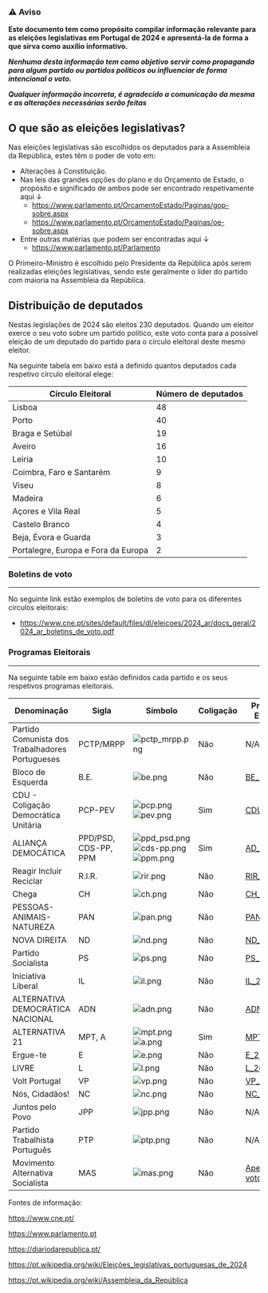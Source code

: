 ### ⚠️ Aviso

**Este documento tem como propósito compilar informação relevante para as eleições legislativas em Portugal de 2024 e apresentá-la de forma a que sirva como auxílio informativo.**

***Nenhuma desta informação tem como objetivo servir como propaganda para algum partido ou partidos políticos ou influenciar de forma intencional o voto.***

***Qualquer informação incorreta, é agradecido a comunicação da mesma e as alterações necessárias serão feitas***

## O que são as eleições legislativas?

Nas eleições legislativas são escolhidos os deputados para a Assembleia da República, estes têm o poder de voto em:
- Alterações à Constituição.
- Nas leis das grandes opções do plano e do Orçamento de Estado, o propósito e significado de ambos pode ser encontrado respetivamente aqui ↓
	- https://www.parlamento.pt/OrcamentoEstado/Paginas/gop-sobre.aspx
	- https://www.parlamento.pt/OrcamentoEstado/Paginas/oe-sobre.aspx
- Entre outras matérias que podem ser encontradas aqui ↓ 
	- https://www.parlamento.pt/Parlamento

O Primeiro-Ministro é escolhido pelo Presidente da República após serem realizadas eleições legislativas, sendo este geralmente o líder do partido com maioria na Assembleia da República.

## Distribuição de deputados

Nestas legislações de 2024 são eleitos 230 deputados. Quando um eleitor exerce o seu voto sobre um partido político, este voto conta para a possível eleição de um deputado do partido para o círculo eleitoral deste mesmo eleitor.

Na seguinte tabela em baixo está a definido quantos deputados cada respetivo círculo eleitoral elege:

| Círculo Eleitoral                   | Número de deputados |
| ----------------------------------- | ------------------- |
| Lisboa                              | 48                  |
| Porto                               | 40                  |
| Braga e Setúbal                     | 19                  |
| Aveiro                              | 16                  |
| Leiria                              | 10                  |
| Coimbra, Faro e Santarém            | 9                   |
| Viseu                               | 8                   |
| Madeira                             | 6                   |
| Açores e Vila Real                  | 5                   |
| Castelo Branco                      | 4                   |
| Beja, Évora e Guarda                | 3                   |
| Portalegre, Europa e Fora da Europa | 2                   |

### Boletins de voto
---
No seguinte link estão exemplos de boletins de voto para os diferentes círculos eleitorais:
- https://www.cne.pt/sites/default/files/dl/eleicoes/2024_ar/docs_geral/2024_ar_boletins_de_voto.pdf

### Programas Eleitorais
---
Na seguinte table em baixo estão definidos cada partido e os seus respetivos programas eleitorais.

| Denominação                                     | Sigla                | Símbolo                                                                                                    | Coligação | Programa Eleitoral                                                                                                                                               |
| ----------------------------------------------- | -------------------- | ---------------------------------------------------------------------------------------------------------- | --------- | ---------------------------------------------------------------------------------------------------------------------------------------------------------------- |
| Partido Comunista dos Trabalhadores Portugueses | PCTP/MRPP            | ![pctp_mrpp.png](Símbolos/pctp_mrpp.png)                                                                   | Não       | N/A                                                                                                                                                              |
| Bloco de Esquerda                               | B.E.                 | ![be.png](Símbolos/be.png)                                                                                 | Não       | [BE_2024](https://www.bloco.org/media/PROGRAMA_BLOCO_2024.pdf)                                                                                                   |
| CDU - Coligação Democrática Unitária            | PCP-PEV              | ![pcp.png](Símbolos/pcp.png) ![pev.png](Símbolos/pev.png)                                                  | Sim       | [CDU_2024](https://www.cdu.pt/assets/docs/programa_eleitoral_pcp_2024.pdf)                                                                                       |
| ALIANÇA DEMOCÁTICA                              | PPD/PSD, CDS-PP, PPM | ![ppd_psd.png](Símbolos/ppd_psd.png)<br>![cds-pp.png](Símbolos/cds-pp.png)<br>![ppm.png](Símbolos/ppm.png) | Sim       | [AD_2024](https://ad2024.pt/pdf/ad-programa-eleitoral.pdf)                                                                                                       |
| Reagir Incluir Reciclar                         | R.I.R.               | ![rir.png](Símbolos/rir.png)                                                                               | Não       | [RIR_2024](https://drive.google.com/file/d/1F0qJel3RcJQSrNvia1Fw6CQtMhfNqkZx/view)                                                                               |
| Chega                                           | CH                   | ![ch.png](Símbolos/ch.png)                                                                                 | Não       | [CH_2024](https://pub.portalchega.pt/programaeleitoral/)                                                                                                         |
| PESSOAS-ANIMAIS-NATUREZA                        | PAN                  | ![pan.png](Símbolos/pan.png)                                                                               | Não       | [PAN_2024](https://www.pan.com.pt/eleicoes/eleicoes-legislativas-2024/programa-eleitoral-do-pan/programa-eleitoral-completo/programa-eleitoral-completo-em-pdf/) |
| NOVA DIREITA                                    | ND                   | ![nd.png](Símbolos/nd.png)                                                                                 | Não       | [ND_2024](https://novadireita.pt/wp-content/uploads/2023/12/PrioridadesParaPortugal_NOVADIREITA_compressed-1.pdf)                                                |
| Partido Socialista                              | PS                   | ![ps.png](Símbolos/ps.png)                                                                                 | Não       | [PS_2024](https://ps.pt/wp-content/uploads/2024/02/PS-Portugal_Inteiro_2024-6.pdf)                                                                               |
| Iniciativa Liberal                              | IL                   | ![il.png](Símbolos/il.png)                                                                                 | Não       | [IL_2024.pdf](https://iniciativaliberal.pt/wp-content/uploads/2024/02/Por-um-Portugal-com-Futuro-Programa-Eleitoral-IL-2024.pdf)                                 |
| ALTERNATIVA DEMOCRÁTICA NACIONAL                | ADN                  | ![adn.png](Símbolos/adn.png)                                                                               | Não       | [ADN_2024](https://adn.com.pt/wp-content/uploads/2024/02/programa-ADN-2024-contrato-eleitoral.pdf)                                                               |
| ALTERNATIVA 21                                  | MPT, A               | ![mpt.png](Símbolos/mpt.png)<br>![a.png](Símbolos/a.png)                                                   | Sim       | [MPT.A_2024](https://www.alternativa21.pt/docs/Programa_Eleitoral_2024_Alternativa_21.pdf)                                                                       |
| Ergue-te                                        | E                    | ![e.png](Símbolos/e.png)                                                                                   | Não       | [E_2024](https://www.partidoergue-te.pt/programa-politico/)                                                                                                      |
| LIVRE                                           | L                    | ![l.png](Símbolos/l.png)                                                                                   | Não       | [L_2024](https://partidolivre.pt/wp-content/uploads/2024/02/Programa_LIVRE_2024_FINAL.pdf)                                                                       |
| Volt Portugal                                   | VP                   | ![vp.png](Símbolos/vp.png)                                                                                 | Não       | [VP_2024](https://voltportugal.org/storage/pdf/eleicoes/volt_programa_legislativas_2024.pdf)                                                                     |
| Nós, Cidadãos!                                  | NC                   | ![nc.png](Símbolos/nc.png)                                                                                 | Não       | [NC_2024](https://noscidadaos.pt/o-nos-cidadaos/programa-politico/)                                                                                              |
| Juntos pelo Povo                                | JPP                  | ![jpp.png](Símbolos/jpp.png)                                                                               | Não       | N/A                                                                                                                                                              |
| Partido Trabalhista Português                   | PTP                  | ![ptp.png](Símbolos/ptp.png)                                                                               | Não       | N/A                                                                                                                                                              |
| Movimento Alternativa Socialista                | MAS                  | ![mas.png](Símbolos/mas.png)                                                                               | Não       | [Apela ao voto no B.E](https://mas.org.pt/index.php/2024/03/01/o-mas-apela-ao-voto-no-bloco-de-esquerda/)                                                        |


Fontes de informação:

https://www.cne.pt/

https://www.parlamento.pt

https://diariodarepublica.pt/

https://pt.wikipedia.org/wiki/Eleições_legislativas_portuguesas_de_2024

https://pt.wikipedia.org/wiki/Assembleia_da_República

